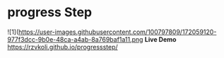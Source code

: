 # progress Step
![1](https://user-images.githubusercontent.com/100797809/172059120-977f3dcc-9b0e-48ca-a4ab-8a769baf1a11.png
**Live Demo** https://rzvkoli.github.io/progressstep/
